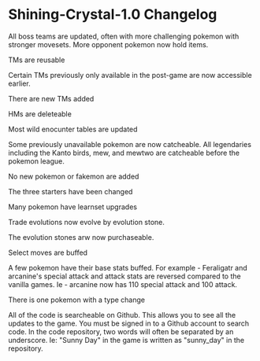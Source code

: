 # Shining-Crystal-1.0 Changelog 

All boss teams are updated, often with more challenging pokemon with stronger movesets. More opponent pokemon now hold items. 

TMs are reusable

Certain TMs previously only available in the post-game are now accessible earlier. 

There are new TMs added

HMs are deleteable 

Most wild enocunter tables are updated

Some previously unavailable pokemon are now catcheable. All legendaries including the Kanto birds, mew, and mewtwo are catcheable before the pokemon league. 

No new pokemon or fakemon are added

The three starters have been changed

Many pokemon have learnset upgrades

Trade evolutions now evolve by evolution stone. 

The evolution stones arw now purchaseable. 

Select moves are buffed 

A few pokemon have their base stats buffed. For example - Feraligatr and arcanine's special attack and attack stats are reversed compared to the vanilla games. Ie - arcanine now has 110 special attack and 100 attack. 

There is one pokemon with a type change

All of the code is searcheable on Github. This allows you to see all the updates to the game. You must be signed in to a Github account to search code. In the code repository, two words will often be separated by an underscore. Ie: "Sunny Day" in the game is written as "sunny_day" in the repository.

